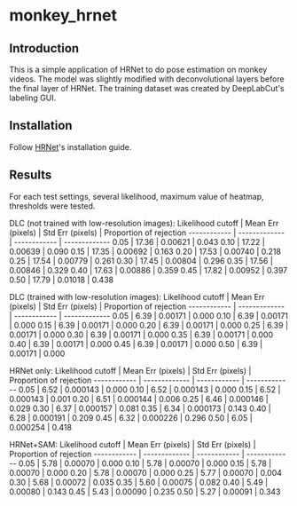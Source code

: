 # monkey_hrnet

## Introduction
This is a simple application of HRNet to do pose estimation on monkey videos. The model was slightly modified with deconvolutional layers before the final layer of HRNet. The training dataset was created by DeepLabCut's labeling GUI. 
 
## Installation
Follow [HRNet](https://github.com/HRNet/HRNet-Human-Pose-Estimation#quick-start)'s installation guide.

## Results
For each test settings, several likelihood, maximum value of heatmap, thresholds were tested.

DLC (not trained with low-resolution images):
Likelihood cutoff | Mean Err (pixels) | Std Err (pixels) | Proportion of rejection
------------ | ------------- | ------------ | -------------
0.05 | 17.36 | 0.00621 | 0.043
0.10 | 17.22 | 0.00639 | 0.090
0.15 | 17.35 | 0.00692 | 0.163
0.20 | 17.53 | 0.00740 | 0.218
0.25 | 17.54 | 0.00779 | 0.261
0.30 | 17.45 | 0.00804 | 0.296
0.35 | 17.56 | 0.00846 | 0.329
0.40 | 17.63 | 0.00886 | 0.359
0.45 | 17.82 | 0.00952 | 0.397
0.50 | 17.79 | 0.01018 | 0.438

DLC (trained with low-resolution images):
Likelihood cutoff | Mean Err (pixels) | Std Err (pixels) | Proportion of rejection
------------ | ------------- | ------------ | -------------
0.05 | 6.39 | 0.00171 | 0.000
0.10 | 6.39 | 0.00171 | 0.000
0.15 | 6.39 | 0.00171 | 0.000
0.20 | 6.39 | 0.00171 | 0.000
0.25 | 6.39 | 0.00171 | 0.000
0.30 | 6.39 | 0.00171 | 0.000
0.35 | 6.39 | 0.00171 | 0.000
0.40 | 6.39 | 0.00171 | 0.000
0.45 | 6.39 | 0.00171 | 0.000
0.50 | 6.39 | 0.00171 | 0.000

HRNet only:
Likelihood cutoff | Mean Err (pixels) | Std Err (pixels) | Proportion of rejection
------------ | ------------- | ------------ | -------------
0.05 | 6.52 | 0.000143 | 0.000
0.10 | 6.52 | 0.000143 | 0.000
0.15 | 6.52 | 0.000143 | 0.001
0.20 | 6.51 | 0.000144 | 0.006
0.25 | 6.46 | 0.000146 | 0.029
0.30 | 6.37 | 0.000157 | 0.081
0.35 | 6.34 | 0.000173 | 0.143
0.40 | 6.28 | 0.000191 | 0.209
0.45 | 6.32 | 0.000226 | 0.296
0.50 | 6.05 | 0.000254 | 0.418

HRNet+SAM:
Likelihood cutoff | Mean Err (pixels) | Std Err (pixels) | Proportion of rejection
------------ | ------------- | ------------ | -------------
0.05 | 5.78 | 0.00070 | 0.000
0.10 | 5.78 | 0.00070 | 0.000
0.15 | 5.78 | 0.00070 | 0.000
0.20 | 5.78 | 0.00070 | 0.000
0.25 | 5.77 | 0.00070 | 0.004
0.30 | 5.68 | 0.00072 | 0.035
0.35 | 5.60 | 0.00075 | 0.082
0.40 | 5.49 | 0.00080 | 0.143
0.45 | 5.43 | 0.00090 | 0.235
0.50 | 5.27 | 0.00091 | 0.343
